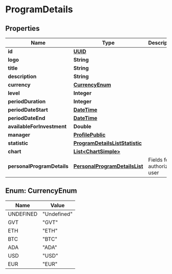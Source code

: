 
# ProgramDetails

## Properties
Name | Type | Description | Notes
------------ | ------------- | ------------- | -------------
**id** | [**UUID**](UUID.md) |  |  [optional]
**logo** | **String** |  |  [optional]
**title** | **String** |  |  [optional]
**description** | **String** |  |  [optional]
**currency** | [**CurrencyEnum**](#CurrencyEnum) |  |  [optional]
**level** | **Integer** |  |  [optional]
**periodDuration** | **Integer** |  |  [optional]
**periodDateStart** | [**DateTime**](DateTime.md) |  |  [optional]
**periodDateEnd** | [**DateTime**](DateTime.md) |  |  [optional]
**availableForInvestment** | **Double** |  |  [optional]
**manager** | [**ProfilePublic**](ProfilePublic.md) |  |  [optional]
**statistic** | [**ProgramDetailsListStatistic**](ProgramDetailsListStatistic.md) |  |  [optional]
**chart** | [**List&lt;ChartSimple&gt;**](ChartSimple.md) |  |  [optional]
**personalProgramDetails** | [**PersonalProgramDetailsList**](PersonalProgramDetailsList.md) | Fields for authorized user |  [optional]


<a name="CurrencyEnum"></a>
## Enum: CurrencyEnum
Name | Value
---- | -----
UNDEFINED | &quot;Undefined&quot;
GVT | &quot;GVT&quot;
ETH | &quot;ETH&quot;
BTC | &quot;BTC&quot;
ADA | &quot;ADA&quot;
USD | &quot;USD&quot;
EUR | &quot;EUR&quot;



